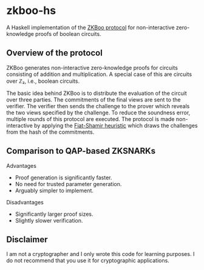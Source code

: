 # zkboo-hs

A Haskell implementation of the [ZKBoo protocol](https://eprint.iacr.org/2016/163.pdf)
for non-interactive zero-knowledge proofs of boolean circuits.

## Overview of the protocol

ZKBoo generates non-interactive zero-knowledge proofs for circuits
consisting of addition and multiplication. A special case of this are
circuits over ℤ₂, i.e., boolean circuits.

The basic idea behind ZKBoo is to distribute the evaluation of the
circuit over three parties. The commitments of the final views are
sent to the verifier. The verifier then sends the challenge to the
prover which reveals the two views specified by the challenge. To
reduce the soundness error, multiple rounds of this protocol are
executed. The protocol is made non-interactive by applying the
[Fiat-Shamir heuristic](https://en.wikipedia.org/wiki/Fiat%E2%80%93Shamir_heuristic)
which draws the challenges from the hash of the commitments.

## Comparison to QAP-based ZKSNARKs

Advantages
* Proof generation is significantly faster.
* No need for trusted parameter generation.
* Arguably simpler to implement.

Disadvantages
* Significantly larger proof sizes.
* Slightly slower verification.

## Disclaimer

I am not a cryptographer and I only wrote this code for learning purposes.
I do not recommend that you use it for cryptographic applications.
